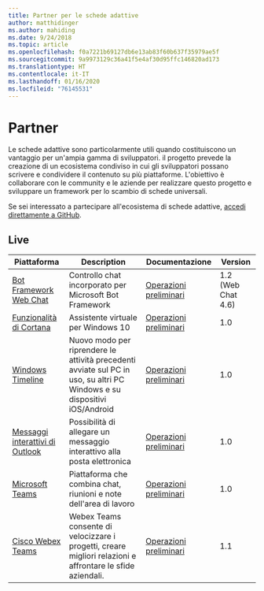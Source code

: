 ```yaml
---
title: Partner per le schede adattive
author: matthidinger
ms.author: mahiding
ms.date: 9/24/2018
ms.topic: article
ms.openlocfilehash: f0a7221b69127db6e13ab83f60b637f35979ae5f
ms.sourcegitcommit: 9a9973129c36a41f5e4af30d95ffc146820ad173
ms.translationtype: HT
ms.contentlocale: it-IT
ms.lasthandoff: 01/16/2020
ms.locfileid: "76145531"
---
```

# <a name="partners"></a>Partner 

Le schede adattive sono particolarmente utili quando costituiscono un vantaggio per un'ampia gamma di sviluppatori. il progetto prevede la creazione di un ecosistema condiviso in cui gli sviluppatori possano scrivere e condividere il contenuto su più piattaforme. L'obiettivo è collaborare con le community e le aziende per realizzare questo progetto e sviluppare un framework per lo scambio di schede universali.

Se sei interessato a partecipare all'ecosistema di schede adattive, [accedi direttamente a GitHub](https://github.com/Microsoft/AdaptiveCards).

## <a name="live"></a>Live

Piattaforma | Description | Documentazione | Version
---------|-------------|---------------|---------
[Bot Framework Web Chat](https://github.com/Microsoft/BotFramework-WebChat)  | Controllo chat incorporato per Microsoft Bot Framework | [Operazioni preliminari](https://docs.microsoft.com/adaptive-cards/get-started/bots) | 1.2 (Web Chat 4.6)
[Funzionalità di Cortana](https://docs.microsoft.com/cortana/skills/adaptive-cards) | Assistente virtuale per Windows 10 | [Operazioni preliminari](https://docs.microsoft.com/adaptive-cards/get-started/bots) | 1.0
[Windows Timeline](https://blogs.windows.com/windowsexperience/2017/12/19/announcing-windows-10-insider-preview-build-17063-pc/) | Nuovo modo per riprendere le attività precedenti avviate sul PC in uso, su altri PC Windows e su dispositivi iOS/Android | [Operazioni preliminari](https://docs.microsoft.com/adaptive-cards/get-started/windows) | 1.0
[Messaggi interattivi di Outlook](https://docs.microsoft.com/outlook/actionable-messages/)  | Possibilità di allegare un messaggio interattivo alla posta elettronica | [Operazioni preliminari](https://docs.microsoft.com/outlook/actionable-messages/) | 1.0
[Microsoft Teams](https://products.office.com/microsoft-teams/group-chat-software) | Piattaforma che combina chat, riunioni e note dell'area di lavoro | [Operazioni preliminari](https://docs.microsoft.com/microsoftteams/platform/concepts/cards/cards-reference#adaptive-card) | 1.0
[Cisco Webex Teams](https://www.webex.com/team-collaboration.html) | Webex Teams consente di velocizzare i progetti, creare migliori relazioni e affrontare le sfide aziendali. | [Operazioni preliminari](https://developer.webex.com/docs/api/guides/cards) | 1.1